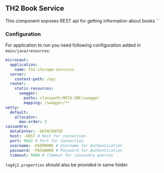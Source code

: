 ## TH2 Book Service

This component exposes REST api for getting information about books
``
### Configuration
For application to run you need following configuration added in `main/java/resources`:
```yaml
micronaut:
  application:
    name: th2-storage-services
  server:
    context-path: /api
  router:
    static-resources:
      swagger:
        paths: classpath:META-INF/swagger
        mapping: /swagger/**
netty:
  default:
    allocator:
      max-order: 3
cassandra:
  dataCenter: -DATACENTER
  host: -HOST # Host for connection
  port: 9042 # Port for Connection
  username: -USERNAME # Username for Authentication
  password: -PASSWORD # Password for Authentication
  timeout: 5000 # Timeout for cassandra queries

```

`log4j2.properties` should also be provided in same folder.